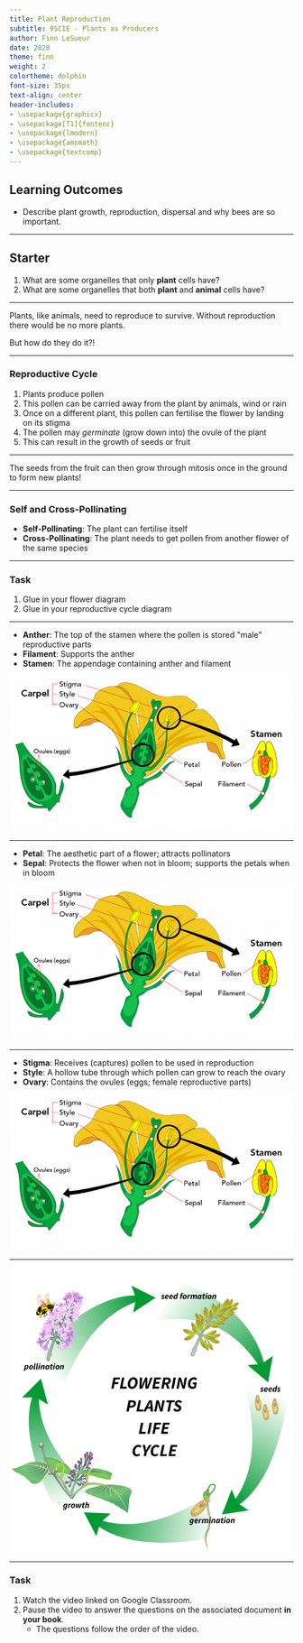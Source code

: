 ```yaml
---
title: Plant Reproduction
subtitle: 9SCIE - Plants as Producers
author: Finn LeSueur
date: 2020
theme: finn
weight: 2
colortheme: dolphin
font-size: 35px
text-align: center
header-includes:
- \usepackage{graphicx}
- \usepackage[T1]{fontenc}
- \usepackage{lmodern}
- \usepackage{amsmath}
- \usepackage{textcomp}
---
```


## Learning Outcomes

- Describe plant growth, reproduction, dispersal and why bees are so important.

---

## Starter

1. What are some organelles that only __plant__ cells have?
2. What are some organelles that both __plant__ and __animal__ cells have?

---

Plants, like animals, need to reproduce to survive. Without reproduction there would be no more plants.

But how do they do it?!

---

### Reproductive Cycle

1. Plants produce pollen
2. This pollen can be carried away from the plant by animals, wind or rain
3. Once on a different plant, this pollen can fertilise the flower by landing on its stigma
4. The pollen may _germinate_ (grow down into) the ovule of the plant
5. This can result in the growth of seeds or fruit

---

The seeds from the fruit can then grow through mitosis once in the ground to form new plants!

---

### Self and Cross-Pollinating

- __Self-Pollinating__: The plant can fertilise itself
- __Cross-Pollinating__: The plant needs to get pollen from another flower of the same species

---

### Task

1. Glue in your flower diagram
2. Glue in your reproductive cycle diagram

---

- __Anther__: The top of the stamen where the pollen is stored "male" reproductive parts
- __Filament__: Supports the anther
- __Stamen__: The appendage containing anther and filament

![](../assets/flower-diagram.png)

---

- __Petal__: The aesthetic part of a flower; attracts pollinators
- __Sepal__: Protects the flower when not in bloom; supports the petals when in bloom

![](../assets/flower-diagram.png)

---

- __Stigma__: Receives (captures) pollen to be used in reproduction
- __Style__: A hollow tube through which pollen can grow to reach the ovary
- __Ovary__: Contains the ovules (eggs; female reproductive parts)

![](../assets/flower-diagram.png)

---

![](../assets/flower-reproductive-cycle.png)

---

### Task

1. Watch the video linked on Google Classroom.
2. Pause the video to answer the questions on the associated document __in your book__.
	- The questions follow the order of the video.
